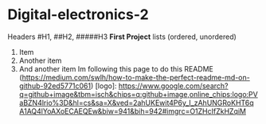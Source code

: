 # Digital-electronics-2
Headers #H1, ##H2, #####H3
**First Project**
lists (ordered, unordered)
1. Item
2. Another item
3. And another item
Im following this page to do this README (https://medium.com/swlh/how-to-make-the-perfect-readme-md-on-github-92ed5771c061)
[logo]: https://www.google.com/search?q=github+image&tbm=isch&chips=q:github+image,online_chips:logo:PVaBZN4lrio%3D&hl=cs&sa=X&ved=2ahUKEwit4P6y_I_zAhUNGRoKHT6qA1AQ4lYoAXoECAEQEw&biw=941&bih=942#imgrc=O1ZHcIfZkHZqiM
